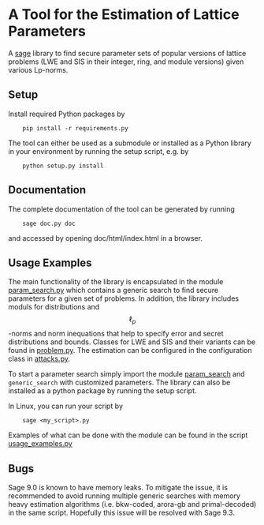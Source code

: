 # A Tool for the Estimation of Lattice Parameters
A [sage](sagemath.org) library to find secure parameter sets of popular versions of lattice problems (LWE and SIS in their integer, ring, and module versions) given various Lp-norms. 


## Setup
Install required Python packages by 

```
    pip install -r requirements.py
```

The tool can either be used as a submodule or installed as a Python library in your environment by running the setup script, e.g. by 

```
    python setup.py install
``` 

## Documentation
The complete documentation of the tool can be generated by running 
```
    sage doc.py doc
``` 
and accessed by opening doc/html/index.html in a browser.

## Usage Examples

The main functionality of the library is encapsulated in the module [param_search.py](https://github.com/krebsni/a-tool-for-the-estimation-of-lattice-parameters/blob/main/lattice_parameter_estimation/param_search.py) which contains a generic search to find secure parameters for a given set of problems. In addition, the library includes moduls for distributions and $$\ell_p$$-norms and norm inequations that help to specify error and secret distributions and bounds. Classes for LWE and SIS and their variants can be found in [problem.py](https://github.com/krebsni/a-tool-for-the-estimation-of-lattice-parameters/blob/main/lattice_parameter_estimation/problem.py). The estimation can be configured in the configuration class in  [attacks.py](https://github.com/krebsni/a-tool-for-the-estimation-of-lattice-parameters/blob/main/lattice_parameter_estimation/algorithms.py). 

To start a parameter search simply import the module [param_search](https://github.com/krebsni/a-tool-for-the-estimation-of-lattice-parameters/blob/main/lattice_parameter_estimation/param_search.py) and ```generic_search``` with customized parameters. The library can also be installed as a python package by running the setup script. 

In Linux, you can run your script by

```
    sage <my_script>.py
```

Examples of what can be done with the module can be found in the script [usage_examples.py](https://github.com/krebsni/a-tool-for-the-estimation-of-lattice-parameters/blob/main/usage_examples.py)


Bugs
----
Sage 9.0 is known to have memory leaks. To mitigate the issue, it is recommended to avoid running multiple generic searches with memory heavy estimation algorithms (i.e. bkw-coded, arora-gb and primal-decoded) in the same script. Hopefully this issue will be resolved with Sage 9.3.
